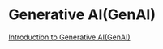 # Generative AI(GenAI)

[Introduction to Generative AI(GenAI)](1_Introduction_to_GenerativeAI_GenAI.md)

